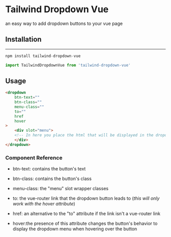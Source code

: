 # Tailwind Dropdown Vue
an easy way to add dropdown buttons to your vue page

## Installation
---

```javascript
npm install tailwind-dropdown-vue

import TailwindDropdownVue from 'tailwind-dropdown-vue'
```

## Usage

```html
<dropdown
	btn-text=""
	btn-class=""
	menu-class=""
	to=""
	href
	hover
>
	<div slot="menu">
	<!-- In here you place the html that will be displayed in the dropdown menu -->
	</div>
</dropdown>
```
### Component Reference

* btn-text: contains the button's text
* btn-class: contains the button's class
* menu-class: the "menu" slot wrapper classes
* to: the vue-router link that the dropdown button leads to (*this will only work with the hover attribute*)

* href: an alternative to the "to" attribute if the link isn't a vue-router link
* hover:the presence of this attribute changes the button's behavior to display the dropdown menu when hovering over the button
